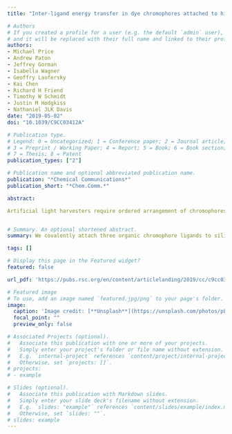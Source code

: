 ```yaml
---
title: "Inter-ligand energy transfer in dye chromophores attached to high bandgap SiO 2 nanoparticles"

# Authors
# If you created a profile for a user (e.g. the default `admin` user), write the username (folder name) here 
# and it will be replaced with their full name and linked to their profile.
authors:
- Michael Price
- Andrew Paton
- Jeffrey Gorman
- Isabella Wagner
- Geoffry Laufersky
- Kai Chen
- Richard H Friend
- Timothy W Schmidt
- Justin M Hodgkiss
- Nathaniel JLK Davis
date: "2019-05-02"
doi: "10.1039/C9CC03412A"

# Publication type.
# Legend: 0 = Uncategorized; 1 = Conference paper; 2 = Journal article;
# 3 = Preprint / Working Paper; 4 = Report; 5 = Book; 6 = Book section;
# 7 = Thesis; 8 = Patent
publication_types: ["2"]

# Publication name and optional abbreviated publication name.
publication: "*Chemical Communications*"
publication_short: "*Chem.Comm.*"

abstract: 

Artificial light harvesters require ordered arrangement of chromophores. We covalently attach three organic chromophore ligands to silicon dioxide nanoparticles. This allows us to study inter-ligand energy transfer when attached to SiO2 nanoparticles, creating a simple system with a large ratio of donors to acceptors. Using steady-state and transient spectroscopy measurements we quantify this energy transfer between ligands. We show a maximum transfer efficiency of 30% and measure the 2D diffusion length of anthracene carboxylic acid on SiO2 to be between 0.6 and 2.2 nm.


# Summary. An optional shortened abstract.
summary: We covalently attach three organic chromophore ligands to silicon dioxide nanoparticles. This allows us to study inter-ligand energy transfer when attached to SiO2 nanoparticles, creating a simple system with a large ratio of donors to acceptors. Using steady-state and transient spectroscopy measurements we quantify this energy transfer between ligands.

tags: []

# Display this page in the Featured widget?
featured: false

url_pdf: 'https://pubs.rsc.org/en/content/articlelanding/2019/cc/c9cc03412a/unauth'

# Featured image
# To use, add an image named `featured.jpg/png` to your page's folder. 
image:
  caption: 'Image credit: [**Unsplash**](https://unsplash.com/photos/pLCdAaMFLTE)'
  focal_point: ""
  preview_only: false

# Associated Projects (optional).
#   Associate this publication with one or more of your projects.
#   Simply enter your project's folder or file name without extension.
#   E.g. `internal-project` references `content/project/internal-project/index.md`.
#   Otherwise, set `projects: []`.
# projects:
# - example

# Slides (optional).
#   Associate this publication with Markdown slides.
#   Simply enter your slide deck's filename without extension.
#   E.g. `slides: "example"` references `content/slides/example/index.md`.
#   Otherwise, set `slides: ""`.
# slides: example
---
```


